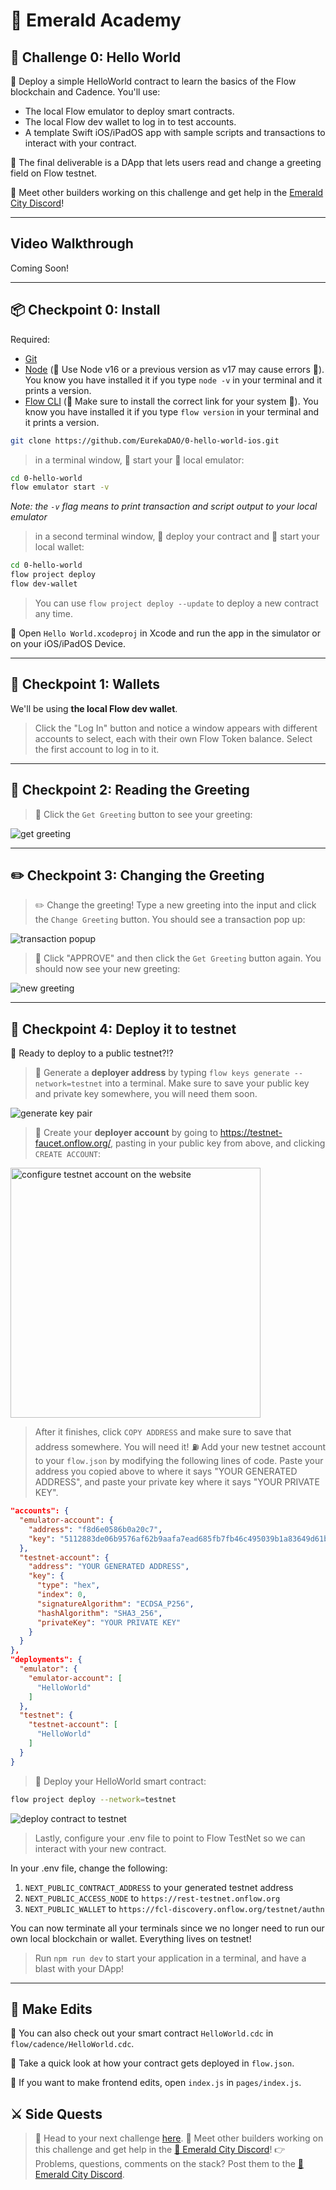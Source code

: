 # 💎 Emerald Academy

## 🚩 Challenge 0: Hello World

🎫 Deploy a simple HelloWorld contract to learn the basics of the Flow blockchain and Cadence. You'll use:

- The local Flow emulator to deploy smart contracts.
- The local Flow dev wallet to log in to test accounts.
- A template Swift iOS/iPadOS app with sample scripts and transactions to interact with your contract.

🌟 The final deliverable is a DApp that lets users read and change a greeting field on Flow testnet.

💬 Meet other builders working on this challenge and get help in the [Emerald City Discord](https://discord.gg/emeraldcity)!

---

## Video Walkthrough

Coming Soon!

---

## 📦 Checkpoint 0: Install

Required:

- [Git](https://git-scm.com/downloads)
- [Node](https://nodejs.org/dist/latest-v16.x/)  (🧨 Use Node v16 or a previous version as v17 may cause errors 🧨). You know you have installed it if you type `node -v` in your terminal and it prints a version.
- [Flow CLI](https://docs.onflow.org/flow-cli/install/)  (🧨 Make sure to install the correct link for your system 🧨). You know you have installed it if you type `flow version` in your terminal and it prints a version.

```sh
git clone https://github.com/EurekaDAO/0-hello-world-ios.git
```

> in a terminal window, 📱 start your 👷‍ local emulator:

```bash
cd 0-hello-world
flow emulator start -v
```

*Note: the `-v` flag means to print transaction and script output to your local emulator*

> in a second terminal window, 💾 deploy your contract and 💸 start your local wallet:

```bash
cd 0-hello-world
flow project deploy
flow dev-wallet
```

> You can use `flow project deploy --update` to deploy a new contract any time.

📱 Open `Hello World.xcodeproj` in Xcode and run the app in the simulator or on your iOS/iPadOS Device.

---

## 👛 Checkpoint 1: Wallets

We'll be using **the local Flow dev wallet**.

> Click the "Log In" button and notice a window appears with different accounts to select, each with their own Flow Token balance. Select the first account to log in to it.

---

## 📘 Checkpoint 2: Reading the Greeting

> 👀 Click the `Get Greeting` button to see your greeting:

<img src="https://i.imgur.com/PsK32ap.png" alt="get greeting" />

---

## ✏️ Checkpoint 3: Changing the Greeting

> ✏️ Change the greeting! Type a new greeting into the input and click the `Change Greeting` button. You should see a transaction pop up:

<img src="https://i.imgur.com/XByQNZ3.png" alt="transaction popup" />

> 👀 Click "APPROVE" and then click the `Get Greeting` button again. You should now see your new greeting:

<img src="https://i.imgur.com/cOW1PXB.png" alt="new greeting" />

---

## 💾 Checkpoint 4: Deploy it to testnet

📔 Ready to deploy to a public testnet?!?

> 🔐 Generate a **deployer address** by typing `flow keys generate --network=testnet` into a terminal. Make sure to save your public key and private key somewhere, you will need them soon.

<img src="https://i.imgur.com/HbF4C73.png" alt="generate key pair" />

> 👛 Create your **deployer account** by going to <https://testnet-faucet.onflow.org/>, pasting in your public key from above, and clicking `CREATE ACCOUNT`:

<img src="https://i.imgur.com/73OjT3K.png" alt="configure testnet account on the website" width="400" />

> After it finishes, click `COPY ADDRESS` and make sure to save that address somewhere. You will need it!
> ⛽️ Add your new testnet account to your `flow.json` by modifying the following lines of code. Paste your address you copied above to where it says "YOUR GENERATED ADDRESS", and paste your private key where it says "YOUR PRIVATE KEY".

```json
"accounts": {
  "emulator-account": {
    "address": "f8d6e0586b0a20c7",
    "key": "5112883de06b9576af62b9aafa7ead685fb7fb46c495039b1a83649d61bff97c"
  },
  "testnet-account": {
    "address": "YOUR GENERATED ADDRESS",
    "key": {
      "type": "hex",
      "index": 0,
      "signatureAlgorithm": "ECDSA_P256",
      "hashAlgorithm": "SHA3_256",
      "privateKey": "YOUR PRIVATE KEY"
    }
  }
},
"deployments": {
  "emulator": {
    "emulator-account": [
      "HelloWorld"
    ]
  },
  "testnet": {
    "testnet-account": [
      "HelloWorld"
    ]
  }
}
```

> 🚀 Deploy your HelloWorld smart contract:

```sh
flow project deploy --network=testnet
```

<img src="https://i.imgur.com/GBFs2Uz.png" alt="deploy contract to testnet" />

> Lastly, configure your .env file to point to Flow TestNet so we can interact with your new contract.

In your .env file, change the following:

1. `NEXT_PUBLIC_CONTRACT_ADDRESS` to your generated testnet address
2. `NEXT_PUBLIC_ACCESS_NODE` to `https://rest-testnet.onflow.org`
3. `NEXT_PUBLIC_WALLET` to `https://fcl-discovery.onflow.org/testnet/authn`

You can now terminate all your terminals since we no longer need to run our own local blockchain or wallet. Everything lives on testnet!

> Run `npm run dev` to start your application in a terminal, and have a blast with your DApp!

---

## 📝 Make Edits

🔏 You can also check out your smart contract `HelloWorld.cdc` in `flow/cadence/HelloWorld.cdc`.

💼 Take a quick look at how your contract gets deployed in `flow.json`.

📝 If you want to make frontend edits, open `index.js` in `pages/index.js`.

## ⚔️ Side Quests

> 🏃 Head to your next challenge [here](https://academy.ecdao.org/challenges/non-fungible-token).
> 💬 Meet other builders working on this challenge and get help in the [💎 Emerald City Discord](https://discord.gg/emeraldcity)!
> 👉 Problems, questions, comments on the stack? Post them to the [💎 Emerald City Discord](https://discord.gg/emeraldcity).
